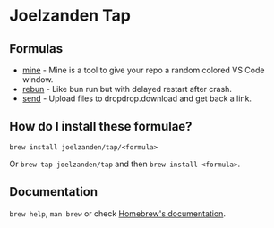 # Joelzanden Tap

## Formulas

- [mine](Formula/mine.rb) - Mine is a tool to give your repo a random colored VS Code window.
- [rebun](Formula/rebun.rb) - Like bun run but with delayed restart after crash.
- [send](Formula/send.rb) - Upload files to dropdrop.download and get back a link.

## How do I install these formulae?

`brew install joelzanden/tap/<formula>`

Or `brew tap joelzanden/tap` and then `brew install <formula>`.

## Documentation

`brew help`, `man brew` or check [Homebrew's documentation](https://docs.brew.sh).
